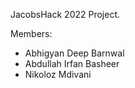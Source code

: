 JacobsHack 2022 Project.

Members:
- Abhigyan Deep Barnwal
- Abdullah Irfan Basheer
- Nikoloz Mdivani
